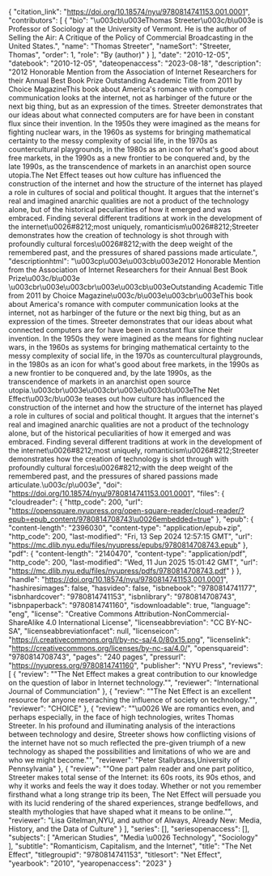 {
   "citation_link": "https://doi.org/10.18574/nyu/9780814741153.001.0001",
   "contributors": [
     {
       "bio": "\u003cb\u003eThomas Streeter\u003c/b\u003e is Professor of Sociology at the University of Vermont. He is the author of Selling the Air: A Critique of the Policy of Commercial Broadcasting in the United States.",
       "name": "Thomas Streeter",
       "nameSort": "Streeter, Thomas",
       "order": 1,
       "role": "By (author)"
     }
   ],
   "date": "2010-12-05",
   "datebook": "2010-12-05",
   "dateopenaccess": "2023-08-18",
   "description": "2012 Honorable Mention from the Association of Internet Researchers for their Annual Best Book Prize Outstanding Academic Title from 2011 by Choice MagazineThis book about America's romance with computer communication looks at the internet, not as harbinger of the future or the next big thing, but as an expression of the times. Streeter demonstrates that our ideas about what connected computers are for have been in constant flux since their invention. In the 1950s they were imagined as the means for fighting nuclear wars, in the 1960s as systems for bringing mathematical certainty to the messy complexity of social life, in the 1970s as countercultural playgrounds, in the 1980s as an icon for what's good about free markets, in the 1990s as a new frontier to be conquered and, by the late 1990s, as the transcendence of markets in an anarchist open source utopia.The Net Effect teases out how culture has influenced the construction of the internet and how the structure of the internet has played a role in cultures of social and political thought. It argues that the internet's real and imagined anarchic qualities are not a product of the technology alone, but of the historical peculiarities of how it emerged and was embraced. Finding several different traditions at work in the development of the internet\u0026#8212;most uniquely, romanticism\u0026#8212;Streeter demonstrates how the creation of technology is shot through with profoundly cultural forces\u0026#8212;with the deep weight of the remembered past, and the pressures of shared passions made articulate.",
   "descriptionhtml": "\u003cp\u003e\u003cb\u003e2012 Honorable Mention from the Association of Internet Researchers for their Annual Best Book Prize\u003c/b\u003e \u003cbr\u003e\u003cbr\u003e\u003cb\u003eOutstanding Academic Title from 2011 by Choice Magazine\u003c/b\u003e\u003cbr\u003eThis book about America's romance with computer communication looks at the internet, not as harbinger of the future or the next big thing, but as an expression of the times. Streeter demonstrates that our ideas about what connected computers are for have been in constant flux since their invention. In the 1950s they were imagined as the means for fighting nuclear wars, in the 1960s as systems for bringing mathematical certainty to the messy complexity of social life, in the 1970s as countercultural playgrounds, in the 1980s as an icon for what's good about free markets, in the 1990s as a new frontier to be conquered and, by the late 1990s, as the transcendence of markets in an anarchist open source utopia.\u003cbr\u003e\u003cbr\u003e\u003cb\u003eThe Net Effect\u003c/b\u003e teases out how culture has influenced the construction of the internet and how the structure of the internet has played a role in cultures of social and political thought. It argues that the internet's real and imagined anarchic qualities are not a product of the technology alone, but of the historical peculiarities of how it emerged and was embraced. Finding several different traditions at work in the development of the internet\u0026#8212;most uniquely, romanticism\u0026#8212;Streeter demonstrates how the creation of technology is shot through with profoundly cultural forces\u0026#8212;with the deep weight of the remembered past, and the pressures of shared passions made articulate.\u003c/p\u003e",
   "doi": "https://doi.org/10.18574/nyu/9780814741153.001.0001",
   "files": {
     "cloudreader": {
       "http_code": 200,
       "url": "https://opensquare.nyupress.org/open-square-reader/cloud-reader/?epub=epub_content/9780814708743\u0026embedded=true"
     },
     "epub": {
       "content-length": "2396030",
       "content-type": "application/epub+zip",
       "http_code": 200,
       "last-modified": "Fri, 13 Sep 2024 12:57:15 GMT",
       "url": "https://mc.dlib.nyu.edu/files/nyupress/epubs/9780814708743.epub"
     },
     "pdf": {
       "content-length": "2140470",
       "content-type": "application/pdf",
       "http_code": 200,
       "last-modified": "Wed, 11 Jun 2025 15:01:42 GMT",
       "url": "https://mc.dlib.nyu.edu/files/nyupress/pdfs/9780814708743.pdf"
     }
   },
   "handle": "https://doi.org/10.18574/nyu/9780814741153.001.0001",
   "hashiresimages": false,
   "hasvideo": false,
   "isbnebook": "9780814741177",
   "isbnhardcover": "9780814741153",
   "isbnlibrary": "9780814708743",
   "isbnpaperback": "9780814741160",
   "isdownloadable": true,
   "language": "eng",
   "license": "Creative Commons Attribution-NonCommercial-ShareAlike 4.0 International License",
   "licenseabbreviation": "CC BY-NC-SA",
   "licenseabbreviationfacet": null,
   "licenseicon": "https://i.creativecommons.org/l/by-nc-sa/4.0/80x15.png",
   "licenselink": "https://creativecommons.org/licenses/by-nc-sa/4.0/",
   "opensquareid": "9780814708743",
   "pages": "240 pages",
   "pressurl": "https://nyupress.org/9780814741160",
   "publisher": "NYU Press",
   "reviews": [
     {
       "review": "\"The Net Effect makes a great contribution to our knowledge on the question of labor in Internet technology.\"",
       "reviewer": "International Journal of Communciation"
     },
     {
       "review": "\"The Net Effect is an excellent resource for anyone reseraching the influence of society on technology.\"",
       "reviewer": "CHOICE"
     },
     {
       "review": "\"\u0026 We are romantics even, and perhaps especially, in the face of high technologies, writes Thomas Streeter. In his profound and illuminating analysis of the interactions between technology and desire, Streeter shows how conflicting visions of the internet have not so much reflected the pre-given triumph of a new technology as shaped the possibilities and limitations of who we are and who we might become.\"",
       "reviewer": "Peter Stallybrass,University of Pennsylvania"
     },
     {
       "review": "\"One part palm reader and one part politico, Streeter makes total sense of the Internet: its 60s roots, its 90s ethos, and why it works and feels the way it does today. Whether or not you remember firsthand what a long strange trip its been, The Net Effect will persuade you with its lucid rendering of the shared experiences, strange bedfellows, and stealth mythologies that have shaped what it means to be online.\"",
       "reviewer": "Lisa Gitelman,NYU, and author of Always, Already New: Media, History, and the Data of Culture"
     }
   ],
   "series": [],
   "seriesopenaccess": [],
   "subjects": [
     "American Studies",
     "Media \u0026 Technology",
     "Sociology"
   ],
   "subtitle": "Romanticism, Capitalism, and the Internet",
   "title": "The Net Effect",
   "titlegroupid": "9780814741153",
   "titlesort": "Net Effect",
   "yearbook": "2010",
   "yearopenaccess": "2023"
 }
